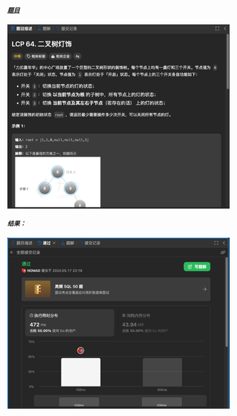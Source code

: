 ##### [题目](https://leetcode.cn/problems/U7WvvU/description/)
![pic](img.png)
##### 结果：
![pic](result.png)